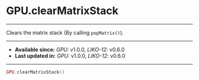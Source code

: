 # GPU.clearMatrixStack
---

Clears the matrix stack (By calling `popMatrix()`).

---

* **Available since:** _GPU:_ v1.0.0, _LIKO-12_: v0.6.0
* **Last updated in:** _GPU:_ v1.0.0, _LIKO-12_: v0.6.0

---

```lua
GPU.clearMatrixStack()
```
